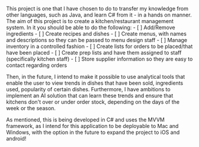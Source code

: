 This project is one that I have chosen to do to transfer my knowledge from other languages, such as Java, and 
learn C# from it - in a hands on manner. The aim of this project is to create a kitchen/restaurant management system.
In it you should be able to do the following:
	- [ ] Add/Remove ingredients
	- [ ] Create recipes and dishes
	- [ ] Create menus, with names and descriptions so they can be passed to menu design staff
	- [ ] Manage inventory in a controlled fashion
	- [ ] Create lists for orders to be placed/that have been placed
	- [ ] Create prep lists and have them assigned to staff (specifically kitchen staff)
	- [ ] Store supplier information so they are easy to contact regarding orders
	
Then, in the future, I intend to make it possible to use analytical tools that enable the user to view trends
in dishes that have been sold, ingredients used, popularity of certain dishes. Furthermore, I have ambitions to 
implement an AI solution that can learn these trends and ensure that kitchens don't over or under order stock,
depending on the days of the week or the season.

As mentioned, this is being developed in C# and uses the MVVM framework, as I intend for this application to be deployable 
to Mac and Windows, with the option in the future to expand the project to iOS and android!